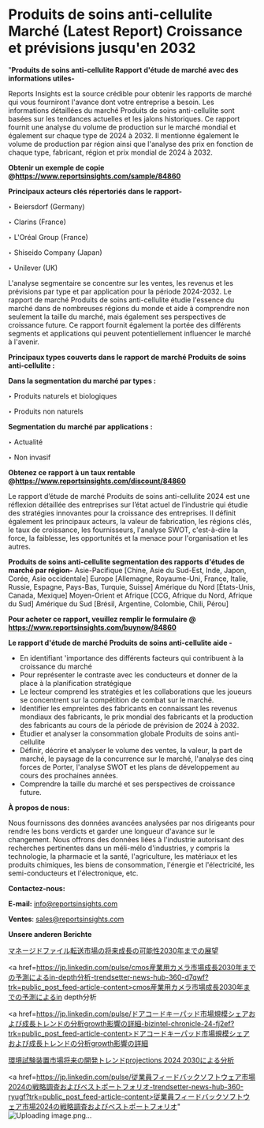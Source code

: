 # Produits de soins anti-cellulite Marché (Latest Report) Croissance et prévisions jusqu'en 2032

"<strong>Produits de soins anti-cellulite Rapport d'étude de marché avec des informations utiles-</strong>

Reports Insights est la source crédible pour obtenir les rapports de marché qui vous fourniront l'avance dont votre entreprise a besoin. Les informations détaillées du marché Produits de soins anti-cellulite sont basées sur les tendances actuelles et les jalons historiques. Ce rapport fournit une analyse du volume de production sur le marché mondial et également sur chaque type de 2024 à 2032. Il mentionne également le volume de production par région ainsi que l'analyse des prix en fonction de chaque type, fabricant, région et prix mondial de 2024 à 2032.

<strong><b>Obtenir un exemple de copie @</b></strong><a href=https://www.reportsinsights.com/sample/84860><strong><b>https://www.reportsinsights.com/sample/84860</b></strong></a>

<b>Principaux acteurs clés répertoriés dans le rapport-</b>

<b> </b>‣ Beiersdorf (Germany)

‣ Clarins (France)

‣ L'Oréal Group (France)

‣ Shiseido Company (Japan)

‣ Unilever (UK)

L'analyse segmentaire se concentre sur les ventes, les revenus et les prévisions par type et par application pour la période 2024-2032. Le rapport de marché Produits de soins anti-cellulite étudie l'essence du marché dans de nombreuses régions du monde et aide à comprendre non seulement la taille du marché, mais également ses perspectives de croissance future. Ce rapport fournit également la portée des différents segments et applications qui peuvent potentiellement influencer le marché à l'avenir.

<strong>Principaux types couverts dans le rapport de marché Produits de soins anti-cellulite :</strong>

<strong>Dans la segmentation du marché par types :</strong>

‣ Produits naturels et biologiques

‣ Produits non naturels

<strong>Segmentation du marché par applications :</strong>

‣ Actualité

‣ Non invasif

<strong><b>Obtenez ce rapport à un taux rentable @</b></strong><a href=https://www.reportsinsights.com/discount/84860><strong><b>https://www.reportsinsights.com/discount/84860</b></strong></a>

Le rapport d’étude de marché Produits de soins anti-cellulite 2024 est une réflexion détaillée des entreprises sur l’état actuel de l’industrie qui étudie des stratégies innovantes pour la croissance des entreprises. Il définit également les principaux acteurs, la valeur de fabrication, les régions clés, le taux de croissance, les fournisseurs, l'analyse SWOT, c'est-à-dire la force, la faiblesse, les opportunités et la menace pour l'organisation et les autres.

<strong>Produits de soins anti-cellulite segmentation des rapports d'études de marché par région-</strong>
Asie-Pacifique [Chine, Asie du Sud-Est, Inde, Japon, Corée, Asie occidentale]
Europe [Allemagne, Royaume-Uni, France, Italie, Russie, Espagne, Pays-Bas, Turquie, Suisse]
Amérique du Nord [États-Unis, Canada, Mexique]
Moyen-Orient et Afrique [CCG, Afrique du Nord, Afrique du Sud]
Amérique du Sud [Brésil, Argentine, Colombie, Chili, Pérou]

<strong>Pour acheter ce rapport, veuillez remplir le formulaire @   <a href=https://www.reportsinsights.com/buynow/84860>https://www.reportsinsights.com/buynow/84860</a></strong>

<strong>Le rapport d'étude de marché Produits de soins anti-cellulite aide -</strong>
<ul>
  <li>En identifiant 'importance des différents facteurs qui contribuent à la croissance du marché</li>
  <li>Pour représenter le contraste avec les conducteurs et donner de la place à la planification stratégique</li>
  <li>Le lecteur comprend les stratégies et les collaborations que les joueurs se concentrent sur la compétition de combat sur le marché.</li>
  <li>Identifier les empreintes des fabricants en connaissant les revenus mondiaux des fabricants, le prix mondial des fabricants et la production des fabricants au cours de la période de prévision de 2024 à 2032.</li>
  <li>Étudier et analyser la consommation globale Produits de soins anti-cellulite</li>
  <li>Définir, décrire et analyser le volume des ventes, la valeur, la part de marché, le paysage de la concurrence sur le marché, l'analyse des cinq forces de Porter, l'analyse SWOT et les plans de développement au cours des prochaines années.</li>
  <li>Comprendre la taille du marché et ses perspectives de croissance future.</li>
</ul>
<strong>À propos de nous:</strong>

Nous fournissons des données avancées analysées par nos dirigeants pour rendre les bons verdicts et garder une longueur d'avance sur le changement. Nous offrons des données liées à l'industrie autorisant des recherches pertinentes dans un méli-mélo d'industries, y compris la technologie, la pharmacie et la santé, l'agriculture, les matériaux et les produits chimiques, les biens de consommation, l'énergie et l'électricité, les semi-conducteurs et l'électronique, etc.

<strong>Contactez-nous:</strong>

<strong>E-mail:</strong> <a href=mailto:info@reportsinsights.com>info@reportsinsights.com</a>

<strong>Ventes</strong>: <a href=mailto:sales@reportsinsights.com>sales@reportsinsights.com</a>

<strong>Unsere anderen Berichte</strong>

<a href=https://www.linkedin.com/pulse/マネージドファイル転送市場の将来成長の可能性2030年までの展望-community-market-research-j3cjf/>マネージドファイル転送市場の将来成長の可能性2030年までの展望</a>

<a href=https://jp.linkedin.com/pulse/cmos産業用カメラ市場成長2030年までの予測によるin-depth分析-trendsetter-news-hub-360-d7qwf?trk=public_post_feed-article-content>cmos産業用カメラ市場成長2030年までの予測によるin depth分析</a>

<a href=https://jp.linkedin.com/pulse/ドアコードキーパッド市場規模シェアおよび成長トレンドの分析growth影響の詳細-bizintel-chronicle-24-fj2ef?trk=public_post_feed-article-content>ドアコードキーパッド市場規模シェアおよび成長トレンドの分析growth影響の詳細</a>

<a href=https://www.linkedin.com/pulse/環境試験装置市場将来の開発トレンドprojections-2024-2030による分析-infopulse-daily-360-glcif/>環境試験装置市場将来の開発トレンドprojections 2024 2030による分析</a>

<a href=https://jp.linkedin.com/pulse/従業員フィードバックソフトウェア市場2024の戦略調査およびベストポートフォリオ-trendsetter-news-hub-360-ryugf?trk=public_post_feed-article-content>従業員フィードバックソフトウェア市場2024の戦略調査およびベストポートフォリオ</a>"
![Uploading image.png…]()
